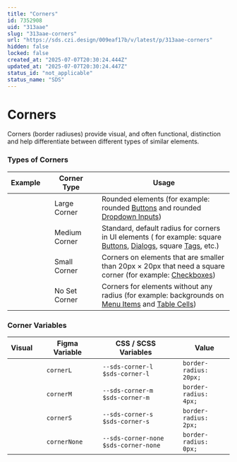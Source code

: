 ```yaml
---
title: "Corners"
id: 7352908
uid: "313aae"
slug: "313aae-corners"
url: "https://sds.czi.design/009eaf17b/v/latest/p/313aae-corners"
hidden: false
locked: false
created_at: "2025-07-07T20:30:24.444Z"
updated_at: "2025-07-07T20:30:24.447Z"
status_id: "not_applicable"
status_name: "SDS"
---
```


# Corners

Corners (border radiuses) provide visual, and often functional, distinction and help differentiate between different types of similar elements.

### Types of Corners

| **Example** |   | **Corner Type** |   | **Usage** |
| --- | --- | --- | --- | --- |
|  |   | Large Corner |   | Rounded elements (for example: rounded [Buttons](https://sds.czi.design/009eaf17b/p/47778c) and rounded [Dropdown Inputs](https://sds.czi.design/009eaf17b/p/1004b1)) |
|  |   | Medium Corner |   | Standard, default radius for corners in UI elements ( for example: square [Buttons](https://sds.czi.design/009eaf17b/p/47778c), [Dialogs](https://sds.czi.design/009eaf17b/p/707b97), square [Tags](https://sds.czi.design/009eaf17b/p/39dc34), etc.) |
|  |   | Small Corner |   | Corners on elements that are smaller than 20px × 20px that need a square corner (for example: [Checkboxes](https://sds.czi.design/009eaf17b/v/0/p/548a3d-control-inputs/t/page-548a3d-79060787-161363-5)) |
|  |   | No Set Corner |   | Corners for elements without any radius (for example: backgrounds on [Menu Items](https://sds.czi.design/009eaf17b/v/0/p/42bdf2-dropdown-menu/t/page-42bdf2-72655966-63b100-47) and [Table Cells](https://sds.czi.design/009eaf17b/p/1647a1)) |

### Corner Variables

| **Visual** |   | **Figma Variable** |   | **CSS / SCSS Variables** |   | **Value** |
| --- | --- | --- | --- | --- | --- | --- |
|  |   | `cornerL` |   | `--sds-corner-l` `$sds-corner-l` |   | `border-radius: 20px;` |
|  |   | `cornerM` |   | `--sds-corner-m` `$sds-corner-m` |   | `border-radius: 4px;` |
|  |   | `cornerS` |   | `--sds-corner-s` `$sds-corner-s` |   | `border-radius: 2px;` |
|  |   | `cornerNone` |   | `--sds-corner-none` `$sds-corner-none` |   | `border-radius: 0px;` |

